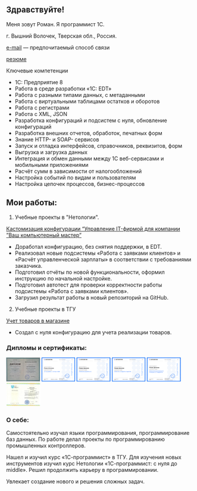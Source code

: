 ## Здравствуйте!

Меня зовут Роман. Я программист 1С.

г. Вышний Волочек, Тверская обл., Россия.

[e-mail](mailto:danroman@yandex.ru) — предпочитаемый способ связи

[резюме](https://docs.google.com/document/d/1AIhtQWyntr-fZI0vCNaaPPzK9M3gRKAfG3DCkI7K7mQ/edit#heading=h.w62vgq4fqlv)

Ключевые компетенции
 
- 1С: Предприятие 8
- Работа в среде разработки «1С: EDT»
- Работа с разными типами данных, с метаданными
- Работа с виртуальными таблицами остатков и оборотов
- Работа с регистрами
- Работа с XML, JSON
- Разработка конфигураций и подсистем с нуля, обновление конфигураций
- Разработка внешних отчетов, обработок, печатных форм
- Знание HTTP- и SOAP- сервисов
- Запуск и отладка интерфейсов, справочников, реквизитов, форм
- Выгрузка и загрузка данных
- Интеграция и обмен данными между 1С веб-сервисами и мобильными приложениями
- Расчёт сумм в зависимости от налогообложений
- Настройка событий по видам и пользователям
- Настройка цепочек процессов, бизнес-процессов

## Мои работы:

1. Учебные проекты в "Нетологии". 

[Кастомизация конфигурации “Управление IT-фирмой для компании ”Ваш компьютерный мастер”](https://github.com/danroman-github/diplom)

- Доработал конфигурацию, без снятия поддержки, в EDT.
- Реализовал новые подсистемы «Работа с заявками клиентов» и «Расчёт управленческой зарплаты» в соответствии с требованиями заказчика.
- Подготовил отчёты по новой функциональности, оформил инструкцию по начальной настройке.
- Подготовил автотест для проверки корректности работы подсистемы «Работа с заявками клиентов».
- Загрузил результат работы в новый репозиторий на GitHub.

2. Учебные проекты в ТГУ 

[Учет товаров в магазине](https://github.com/danroman-github/danroman-github/blob/main/product%20accounting.dt)

 - Создал с нуля конфигурацию для учета реализации товаров.

### Дипломы и сертификаты:

<img src="https://github.com/danroman-github/danroman-github/blob/main/diplom%20Netology.jpg" height="64" alt="с нуля до middle"> <img src="https://github.com/danroman-github/danroman-github/blob/main/middle.png" height="64" alt="с нуля до middle"> <img src="https://github.com/danroman-github/danroman-github/blob/main/Mobile%20development.png" height="64" alt="мобильная разработка"> <img src="https://github.com/danroman-github/danroman-github/blob/main/LSS.png" height="64" alt="БСП"> <img src="https://github.com/danroman-github/danroman-github/blob/main/Add.features%201C.png" height="64" alt="Доп. возможности платформы 1С"> <img src="https://github.com/danroman-github/danroman-github/blob/main/diplom%20TGU.png" height="64" alt="с нуля до middle">

### О себе:

Самостоятельно изучал языки программирования, программирование баз данных. По работе делал проекты по программированию промышленных контроллеров. 

Нашел и изучил курс «1С-программист» в ТГУ. Для изучения новых инструментов изучил курс Нетологии «1С-программист: с нуля до middle». Решил продолжить карьеру в программировании. 

Увлекает создание нового и решения сложных задач.
